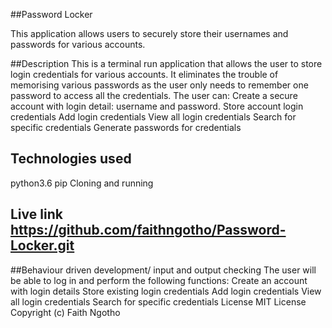 ##Password Locker

This application allows users to securely store their usernames and passwords for various accounts.

##Description
This is a terminal run application that allows the user to store login credentials for various accounts. It eliminates the trouble of memorising various passwords as the user only needs to remember one password to access all the credentials. The user can:
Create a secure account with login detail: username and password.
Store account login credentials
Add login credentials
View all login credentials
Search for specific credentials
Generate passwords for credentials
## Technologies used
python3.6
pip
Cloning and running

## Live link https://github.com/faithngotho/Password-Locker.git 

##Behaviour driven development/ input and output checking
The user will be able to log in and perform the following functions:
Create an account with login details
Store existing login credentials
Add login credentials
View all login credentials
Search for specific credentials
License
MIT License Copyright (c) Faith Ngotho
